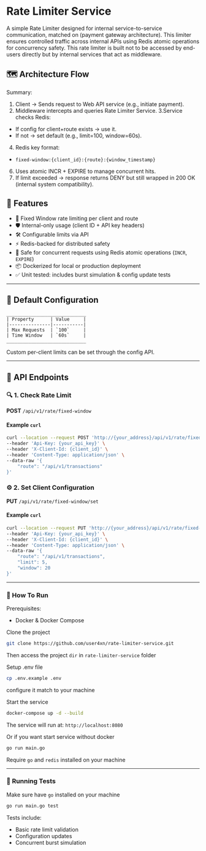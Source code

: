 # Rate Limiter Service

A simple Rate Limiter designed for internal service-to-service communication, matched on (payment gateway architecture). This limiter ensures controlled traffic across internal APIs using Redis atomic operations for concurrency safety.
This rate limiter is built not to be accessed by end-users directly but by internal services that act as middleware.

## 🗺️ Architecture Flow

Summary:
1. Client → Sends request to Web API service (e.g., initiate payment).
2. Middleware intercepts and queries Rate Limiter Service.
3.Service checks Redis:
- If config for client+route exists → use it.
- If not → set default (e.g., limit=100, window=60s).
4. Redis key format:
- `fixed-window:{client_id}:{route}:{window_timestamp}`
6. Uses atomic INCR + EXPIRE to manage concurrent hits.
7. If limit exceeded → response returns DENY but still wrapped in 200 OK (internal system compatibility).

## 🚀 Features

- 🧠 Fixed Window rate limiting per client and route
- 🛡️ Internal-only usage (client ID + API key headers)
- 🛠️ Configurable limits via API
- ⚡ Redis-backed for distributed safety
- 🔐 Safe for concurrent requests using Redis atomic operations (`INCR`, `EXPIRE`)
- 📦 Dockerized for local or production deployment
- ✅ Unit tested: includes burst simulation & config update tests

---

## 🧩 Default Configuration
```
_____________________________
| Property      | Value     |
|---------------|-----------|
| Max Requests  | `100`     |
| Time Window   | `60s`     |
_____________________________

```

Custom per-client limits can be set through the config API.

---

## 📌 API Endpoints

### 🔍 1. Check Rate Limit

**POST** `/api/v1/rate/fixed-window`

#### Example `curl`
```bash
curl --location --request POST 'http://{your_address}/api/v1/rate/fixed-window' \
--header 'Api-Key: {your_api_key}' \
--header 'X-Client-Id: {client_id}' \
--header 'Content-Type: application/json' \
--data-raw '{
    "route": "/api/v1/transactions"
}'
```
###  ⚙️ 2. Set Client Configuration
**PUT** `/api/v1/rate/fixed-window/set`

#### Example `curl`
```bash
curl --location --request PUT 'http://{your_address}/api/v1/rate/fixed-window/set' \
--header 'Api-Key: {your_api_key}' \
--header 'X-Client-Id: {client_id}' \
--header 'Content-Type: application/json' \
--data-raw '{
    "route": "/api/v1/transactions",
    "limit": 5,
    "window": 20
}'

```
---
### 🧪 How To Run
Prerequisites:
- Docker & Docker Compose 

Clone the project
```bash
git clone https://github.com/user4xn/rate-limiter-service.git
```
Then access the project `dir` in `rate-limiter-service` folder

Setup .env file
```bash
cp .env.example .env
```
configure it match to your machine

Start the service
```bash
docker-compose up -d --build
```

The service will run at:
`http://localhost:8080`

Or if you want start service without docker

```bash
go run main.go
```

Require `go` and `redis` installed on your machine


---
### 🧪 Running Tests
Make sure have `go` installed on your machine
```bash
go run main.go test
```
Tests include:

- Basic rate limit validation
- Configuration updates
- Concurrent burst simulation
